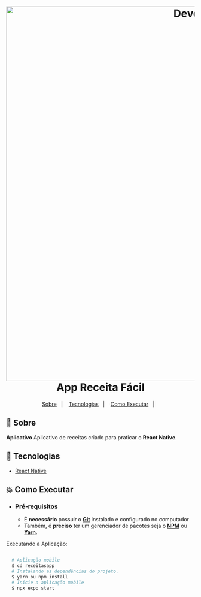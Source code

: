 
<h1 align="center">
    <img alt="Devcond" src="../devcond.png"  width="1000px" />
    <br>App Receita Fácil<br/>
</h1> 

<p align="center">
  <a href="#bookmark-sobre">Sobre</a>&nbsp;&nbsp;&nbsp;|&nbsp;&nbsp;&nbsp;
  <a href="#rocket-tecnologias">Tecnologias</a>&nbsp;&nbsp;&nbsp;|&nbsp;&nbsp;&nbsp;
  <a href="#boom-como-executar">Como Executar</a>&nbsp;&nbsp;&nbsp;|&nbsp;&nbsp;&nbsp;
</p>

## :bookmark: Sobre

**Aplicativo** Aplicativo de receitas criado para praticar o **React Native**.
  


## :rocket: Tecnologias
-  [React Native](http://facebook.github.io/react-native/)

## :boom: Como Executar

- ### **Pré-requisitos**

  - É **necessário** possuir o **[Git](https://git-scm.com/)** instalado e configurado no computador
  - Também, é **preciso** ter um gerenciador de pacotes seja o **[NPM](https://www.npmjs.com/)** ou **[Yarn](https://yarnpkg.com/)**.

Executando a Aplicação:


```sh

  # Aplicação mobile
  $ cd receitasapp
  # Instalando as dependências do projeto.
  $ yarn ou npm install
  # Inicie a aplicação mobile
  $ npx expo start
```
